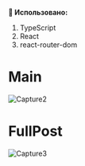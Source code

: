 
**👀 Использовано:**
1. TypeScript
2. React
3. react-router-dom

# Main
![Capture2](https://github.com/KayChicken/React-Infinite-Scrolling-TS/assets/105989236/e3ee3ac4-d6a8-4f6e-bae9-a23ad161db94)

# FullPost
![Capture3](https://github.com/KayChicken/React-Infinite-Scrolling-TS/assets/105989236/7888774d-09e9-4233-845c-24f453bf7442)
